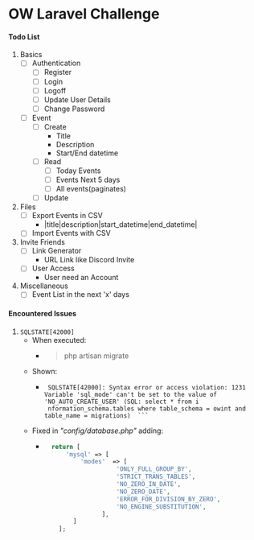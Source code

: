 # OW Laravel Challenge
#### Todo List
1. Basics
    - [ ] Authentication
        - [ ] Register
        - [ ] Login
        - [ ] Logoff
        - [ ] Update User Details
        - [ ] Change Password
    - [ ] Event
        - [ ] Create
            - Title
            - Description
            - Start/End datetime
        - [ ] Read
            - [ ] Today Events
            - [ ] Events Next 5 days
            - [ ] All events(paginates)
        - [ ] Update
2. Files
    - [ ] Export Events in CSV
        - |title|description|start_datetime|end_datetime|
    - [ ] Import Events with CSV
3. Invite Friends
    - [ ] Link Generator
        - URL Link like Discord Invite
    - [ ] User Access
        - User need an Account
4. Miscellaneous
    - [ ] Event List in the next 'x' days
#### Encountered Issues
1. ``SQLSTATE[42000]``
    - When executed:
        - > php artisan migrate
    - Shown:
        - ```[Illuminate\Database\QueryException]                                                                                                                  
           SQLSTATE[42000]: Syntax error or access violation: 1231 Variable 'sql_mode' can't be set to the value of 'NO_AUTO_CREATE_USER' (SQL: select * from i  
           nformation_schema.tables where table_schema = owint and table_name = migrations)  ```
    - Fixed in _"config/database.php"_ adding:
        - ```php
            return [
                'mysql' => [
                    'modes'  => [
                              'ONLY_FULL_GROUP_BY',
                              'STRICT_TRANS_TABLES',
                              'NO_ZERO_IN_DATE',
                              'NO_ZERO_DATE',
                              'ERROR_FOR_DIVISION_BY_ZERO',
                              'NO_ENGINE_SUBSTITUTION',
                          ],
                  ]
              ];
          ```